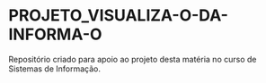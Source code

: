 # PROJETO_VISUALIZA-O-DA-INFORMA-O
Repositório criado para apoio ao projeto desta matéria no curso de Sistemas de Informação.
